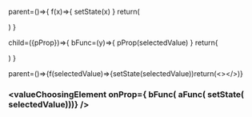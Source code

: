  <!-- markdownlint-disable no-inline-html  -->

parent=()=>{
f(x)=>{
setState(x)
}
return(

<div>
<child pProp={f(x)}/>
</div>
)
}

child=({pProp})=>{
bFunc=(y)=>{
pProp(selectedValue)
}
return{

<div
<element value={selectedValue) cProp={bFunc}/>
</div>
)
}

parent=()=>{f(selectedValue)=>{setState(selectedValue))return(<><child prop={f(selectedValue)}/></>)}

### <valueChoosingElement onProp={ bFunc( aFunc( setState( selectedValue)))} />
